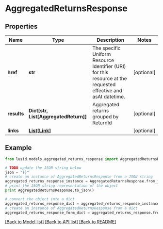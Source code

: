 # AggregatedReturnsResponse


## Properties
Name | Type | Description | Notes
------------ | ------------- | ------------- | -------------
**href** | **str** | The specific Uniform Resource Identifier (URI) for this resource at the requested effective and asAt datetime. | [optional] 
**results** | **Dict[str, List[AggregatedReturn]]** | Aggregated returns grouped by ReturnId | [optional] 
**links** | [**List[Link]**](Link.md) |  | [optional] 

## Example

```python
from lusid.models.aggregated_returns_response import AggregatedReturnsResponse

# TODO update the JSON string below
json = "{}"
# create an instance of AggregatedReturnsResponse from a JSON string
aggregated_returns_response_instance = AggregatedReturnsResponse.from_json(json)
# print the JSON string representation of the object
print AggregatedReturnsResponse.to_json()

# convert the object into a dict
aggregated_returns_response_dict = aggregated_returns_response_instance.to_dict()
# create an instance of AggregatedReturnsResponse from a dict
aggregated_returns_response_form_dict = aggregated_returns_response.from_dict(aggregated_returns_response_dict)
```
[[Back to Model list]](../README.md#documentation-for-models) [[Back to API list]](../README.md#documentation-for-api-endpoints) [[Back to README]](../README.md)


